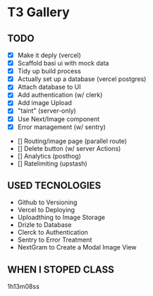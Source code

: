 # T3 Gallery

## TODO

- [X] Make it deply (vercel)
- [X] Scaffold basi ui with mock data
- [X] Tidy up build process
- [X] Actually set up a database (vercel postgres)
- [X] Attach database to UI
- [X] Add authentication (w/ clerk)
- [X] Add image Upload
- [X] "taint" (server-only)
- [X] Use Next/Image component
- [X] Error management (w/ sentry)
- [] Routing/image page (parallel route)
- [] Delete button (w/ server Actions)
- [] Analytics (posthog)
- [] Ratelimiting (upstash)

## USED TECNOLOGIES

- Github to Versioning
- Vercel to Deploying
- Uploadthing to Image Storage
- Drizle to Database
- Clerck to Authentication
- Sentry to Error Treatment 
- NextGram to Create a Modal Image View

## WHEN I STOPED CLASS

1h13m08ss